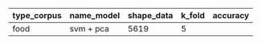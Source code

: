 type_corpus | name_model | shape_data | k_fold | accuracy
-- | -- | -- | -- | --
food | svm + pca | 5619 | 5 | 